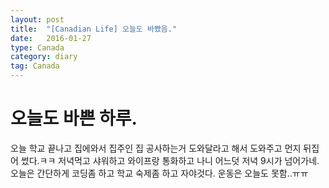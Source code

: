 ```yaml
---
layout: post
title:  "[Canadian Life] 오늘도 바빴음."
date:   2016-01-27
type: Canada
category: diary
tag: Canada
---
```


# 오늘도 바쁜 하루.

오늘 학교 끝나고 집에와서 집주인 집 공사하는거 도와달라고 해서 도와주고 먼지 뒤집어 썼다.ㅋㅋ 저녁먹고 샤워하고 와이프랑 통화하고 나니 어느덧 저녁 9시가 넘어가네. 오늘은 간단하게 코딩좀 하고 학교 숙제좀 하고 자야것다. 운동은 오늘도 못함..ㅠㅠ 